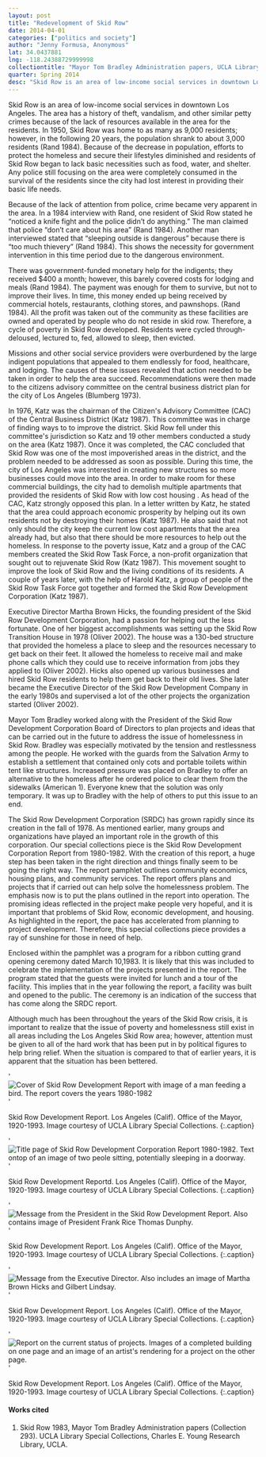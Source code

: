 ```yaml
---
layout: post
title: "Redevelopment of Skid Row"
date: 2014-04-01
categories: ["politics and society"]
author: "Jenny Formusa, Anonymous"
lat: 34.0437881
lng: -118.24388729999998
collectiontitle: "Mayor Tom Bradley Administration papers, UCLA Library Special Collections"
quarter: Spring 2014
desc: "Skid Row is an area of low-income social services in downtown Los Angeles. The area has a history of theft, vandalism, and other similar petty crimes because of the lack of resources available in the area for the residents. In 1950, Skid Row was home to as many as 9,000 residents; however, in the following 20 years, the population shrank to about 3,000 residents (Rand 1984). Because of the decrease in population, efforts to protect the homeless and secure their lifestyles diminished and residents of Skid Row began to lack basic necessities such as food, water, and shelter. Any police still focusing on the area were completely consumed in the survival of the residents since the city had lost interest in providing their basic life needs."
---
```

Skid Row is an area of low-income social services in downtown Los Angeles. The area has a history of theft, vandalism, and other similar petty crimes because of the lack of resources available in the area for the residents. In 1950, Skid Row was home to as many as 9,000 residents; however, in the following 20 years, the population shrank to about 3,000 residents (Rand 1984). Because of the decrease in population, efforts to protect the homeless and secure their lifestyles diminished and residents of Skid Row began to lack basic necessities such as food, water, and shelter. Any police still focusing on the area were completely consumed in the survival of the residents since the city had lost interest in providing their basic life needs.

Because of the lack of attention from police, crime became very apparent in the area. In a 1984 interview with Rand, one resident of Skid Row stated he “noticed a knife fight and the police didn’t do anything.” The man claimed that police “don’t care about his area” (Rand 1984). Another man interviewed stated that “sleeping outside is dangerous” because there is “too much thievery” (Rand 1984). This shows the necessity for government intervention in this time period due to the dangerous environment.

There was government-funded monetary help for the indigents; they received $400 a month; however, this barely covered costs for lodging and meals (Rand 1984). The payment was enough for them to survive, but not to improve their lives. In time, this money ended up being received by commercial hotels, restaurants, clothing stores, and pawnshops. (Rand 1984). All the profit was taken out of the community as these facilities are owned and operated by people who do not reside in skid row. Therefore, a cycle of poverty in Skid Row developed. Residents were cycled through- deloused, lectured to, fed, allowed to sleep, then evicted.

Missions and other social service providers were overburdened by the large indigent populations that appealed to them endlessly for food, healthcare, and lodging. The causes of these issues revealed that action needed to be taken in order to help the area succeed. Recommendations were then made to the citizens advisory committee on the central business district plan for the city of Los Angeles (Blumberg 1973).

In 1976, Katz was the chairman of the Citizen's Advisory Committee (CAC) of the Central Business District (Katz 1987). This committee was in charge of finding ways to to improve the district. Skid Row fell under this committee's jurisdiction so Katz and 19 other members conducted a study on the area (Katz 1987). Once it was completed, the CAC concluded that Skid Row was one of the most impoverished areas in the district, and the problem needed to be addressed as soon as possible. During this time, the city of Los Angeles was interested in creating new structures so more businesses could move into the area. In order to make room for these commercial buildings, the city had to demolish multiple apartments that provided the residents of Skid Row with low cost housing . As head of the CAC, Katz strongly opposed this plan. In a letter written by Katz, he stated that the area could approach economic prosperity by helping out its own residents not by destroying their homes (Katz 1987). He also said that not only should the city keep the current low cost apartments that the area already had, but also that there should be more resources to help out the homeless. In response to the poverty issue, Katz and a group of the CAC members created the Skid Row Task Force, a non-profit organization that sought out to rejuvenate Skid Row (Katz 1987). This movement sought to improve the look of Skid Row and the living conditions of its residents. A couple of years later, with the help of Harold Katz, a group of people of the Skid Row Task Force got together and formed the Skid Row Development Corporation (Katz 1987).

Executive Director Martha Brown Hicks, the founding president of the Skid Row Development Corporation, had a passion for helping out the less fortunate. One of her biggest accomplishments was setting up the Skid Row Transition House in 1978 (Oliver 2002). The house was a 130-bed structure that provided the homeless a place to sleep and the resources necessary to get back on their feet. It allowed the homeless to receive mail and make phone calls which they could use to receive information from jobs they applied to (Oliver 2002). Hicks also opened up various businesses and hired Skid Row residents to help them get back to their old lives. She later became the Executive Director of the Skid Row Development Company in the early 1980s and supervised a lot of the other projects the organization started (Oliver 2002).

Mayor Tom Bradley worked along with the President of the Skid Row Development Corporation Board of Directors to plan projects and ideas that can be carried out in the future to address the issue of homelessness in Skid Row. Bradley was especially motivated by the tension and restlessness among the people. He worked with the guards from the Salvation Army to establish a settlement that contained only cots and portable toilets within tent like structures. Increased pressure was placed on Bradley to offer an alternative to the homeless after he ordered police to clear them from the sidewalks (American 1). Everyone knew that the solution was only temporary. It was up to Bradley with the help of others to put this issue to an end.

The Skid Row Development Corporation (SRDC) has grown rapidly since its creation in the fall of 1978. As mentioned earlier, many groups and organizations have played an important role in the growth of this corporation. Our special collections piece is the Skid Row Development Corporation Report from 1980-1982. With the creation of this report, a huge step has been taken in the right direction and things finally seem to be going the right way. The report pamphlet outlines community economics, housing plans, and community services. The report offers plans and projects that if carried out can help solve the homelessness problem. The emphasis now is to put the plans outlined in the report into operation. The promising ideas reflected in the project make people very hopeful, and it is important that problems of Skid Row, economic development, and housing. As highlighted in the report, the pace has accelerated from planning to project development. Therefore, this special collections piece provides a ray of sunshine for those in need of help.

Enclosed within the pamphlet was a program for a ribbon cutting grand opening ceremony dated March 10,1983. It is likely that this was included to celebrate the implementation of the projects presented in the report. The program stated that the guests were invited for lunch and a tour of the facility. This implies that in the year following the report, a facility was built and opened to the public. The ceremony is an indication of the success that has come along the SRDC report.

Although much has been throughout the years of the Skid Row crisis, it is important to realize that the issue of poverty and homelessness still exist in all areas including the Los Angeles Skid Row area; however, attention must be given to all of the hard work that has been put in by political figures to help bring relief. When the situation is compared to that of earlier years, it is apparent that the situation has been bettered.


'![Cover of Skid Row Development Report with image of a man feeding a bird. The report covers the years 1980-1982](images/skid_row_dev_1.jpg)'

Skid Row Development Report. Los Angeles (Calif). Office of the Mayor, 1920-1993. Image courtesy of UCLA Library Special Collections.
   {:.caption}

'![Title page of Skid Row Development Corporation Report 1980-1982. Text ontop of an image of two peole sitting, potentially sleeping in a doorway.](images/skid_row_dev_2.jpg)'

Skid Row Development Reportd. Los Angeles (Calif). Office of the Mayor, 1920-1993. Image courtesy of UCLA Library Special Collections.
   {:.caption}

'![Message from the President in the Skid Row Development Report. Also contains image of President Frank Rice Thomas Dunphy.](images/skid_row_dev_3.jpg)'

Skid Row Development Report. Los Angeles (Calif). Office of the Mayor, 1920-1993. Image courtesy of UCLA Library Special Collections.
   {:.caption}

'![Message from the Executive Director. Also includes an image of Martha Brown Hicks and Gilbert Lindsay.](images/skid_row_dev_4.jpg)'

Skid Row Development Report. Los Angeles (Calif). Office of the Mayor, 1920-1993. Image courtesy of UCLA Library Special Collections.
   {:.caption}

'![Report on the current status of projects. Images of a completed building on one page and an image of an artist&#39;s rendering for a project on the other page.](images/skid_row_dev_5.jpg)'

Skid Row Development Report. Los Angeles (Calif). Office of the Mayor, 1920-1993. Image courtesy of UCLA Library Special Collections.
   {:.caption}


#### Works cited

1. Skid Row 1983, Mayor Tom Bradley Administration papers (Collection 293). UCLA Library Special Collections, Charles E. Young Research Library, UCLA.
